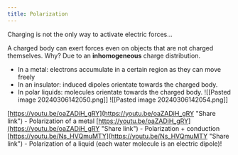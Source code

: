 ```yaml
---
title: Polarization
---
```


Charging is not the only way to activate electric forces...

A charged body can exert forces even on objects that are not charged themselves. Why? Due to an **inhomogeneous** charge distribution. 
- In a metal: electrons accumulate in a certain region as they can move freely
- In an insulator: induced dipoles orientate towards the charged body. 
- In polar liquids: molecules orientate towards the charged body.
![[Pasted image 20240306142050.png]]
![[Pasted image 20240306142054.png]]


[https://youtu.be/oaZADiH_gRY](https://youtu.be/oaZADiH_gRY "Share link") - Polarization of a metal
[https://youtu.be/oaZADiH_gRY](https://youtu.be/oaZADiH_gRY "Share link") - Polarization + conduction
[https://youtu.be/Ns_HVQmuMTY](https://youtu.be/Ns_HVQmuMTY "Share link") - Polarization of a liquid (each water molecule is an electric dipole)!



